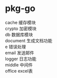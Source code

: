 # pkg-go

cache 缓存模块  
crypto 加密模块  
db 数据库模块  
document 生成文档功能  
e 错误处理  
email 发送邮件  
logger 日志功能  
middle 中间件  
office excel表  